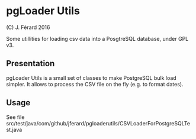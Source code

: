 # pgLoader Utils
(C) J. Férard 2016

Some utillities for loading csv data into a PosgtreSQL database, under GPL v3.

## Presentation
pgLoader Utils is a small set of classes to make PostgreSQL bulk load simpler.
It allows to process the CSV file on the fly (e.g. to format dates).

## Usage
See file src/test/java/com/github/jferard/pgloaderutils/CSVLoaderForPostgreSQLTest.java